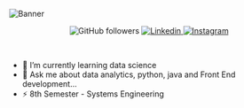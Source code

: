 ![Banner](bannerjm.png)

<p align="center">

  <img alt="GitHub followers" target="Blank" src="https://img.shields.io/github/followers/julianddress?labelColor=purple&color=purple">
  <a href="https://www.linkedin.com/in/julianddres/" target="blank">
    <img alt="Linkedin" src="https://img.shields.io/badge/LinkedIn%20%20-%20%2369AAD7?logo=LinkedIn&labelColor=blue">
  </a>
  <a href="https://www.instagram.com/julianddres/" target="blank">
    <img alt="Instagram" src="https://img.shields.io/badge/Instagram%20%20-%20%23000000?logo=Instagram&labelColor=white">
  </a>

</p>

<br>

- 🔭 I’m currently learning data science
- 💬 Ask me about data analytics, python, java and Front End development...
- ⚡ 8th Semester - Systems Engineering
